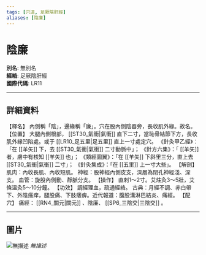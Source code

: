 ```yaml
---
tags: [穴道, 足厥陰肝經]
aliases: [陰廉]
---
```


# 陰廉

**別名**: 無別名  
**經絡**: 足厥陰肝經  
**國際代碼**: LR11  

---

## 詳細資料
【釋名】
內側稱「陰」，邊緣稱「廉」。穴在股內側陰器旁，長收肌外緣。故名。
【位置】
大腿內側根部， [[ST30_氣衝|氣衝]] 直下二寸，當恥骨結節下方，長收肌外緣凹陷處。或于 [[LR10_足五里|足五里]] 直上一寸處定穴。
《針灸甲乙經》：「在 [[羊矢]] 下，去 [[ST30_氣衝|氣衝]] 二寸動脈中」；
《針方六集》：「 [[羊矢]] 者，膚中有核知 [[羊矢]] 也」；
《類經圖翼》：「在 [[羊矢]] 下斜里三分，直上去 [[ST30_氣衝|氣衝]] 二寸」；
《針灸集成》：「在 [[五里]] 上一寸大些」。
【解剖】
肌肉：內收長肌、內收短肌。
神經：股神經內側皮支，深層為閉孔神經淺、深支。
血管：旋股內側動、靜脈分支。
【操作】
直刺1～2寸。艾炷灸3～5壯，艾條溫灸5～10分鐘。
【功效】
調經理血，疏通經絡。
古典：月經不調、赤白帶下、外陰瘙痒，腿股痛、下肢痿痹。近代報道：腹股溝淋巴結炎、痛經。
【配穴】
痛經： [[RN4_關元|關元]] 、陰廉、 [[SP6_三陰交|三陰交]] 。

---

## 圖片
![無描述](https://yibian.hopto.org/pic/shu16/331.gif)
_無描述_

